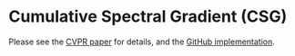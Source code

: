 # Cumulative Spectral Gradient (CSG)

Please see the [CVPR paper](https://openaccess.thecvf.com/content_CVPR_2019/papers/Branchaud-Charron_Spectral_Metric_for_Dataset_Complexity_Assessment_CVPR_2019_paper.pdf) for details, and the [GitHub implementation](https://github.com/Dref360/spectral-metric).
